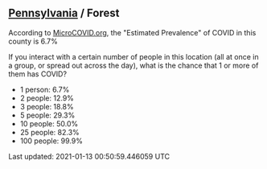 
## [Pennsylvania](/united-states/pennsylvania) / Forest

According to [MicroCOVID.org](http://microcovid.org),
the "Estimated Prevalence" of COVID in this county is 6.7%

If you interact with a certain number of people in this location
(all at once in a group, or spread out across the day), what is the chance that
1 or more of them has COVID?

- 1 person: 6.7%
- 2 people: 12.9%
- 3 people: 18.8%
- 5 people: 29.3%
- 10 people: 50.0%
- 25 people: 82.3%
- 100 people: 99.9%

Last updated: 2021-01-13 00:50:59.446059 UTC
